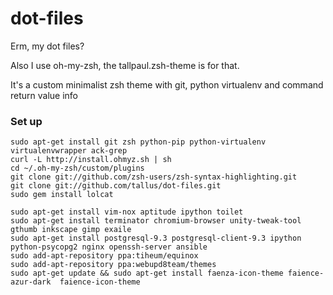 dot-files
=========

Erm, my dot files?

Also I use oh-my-zsh, the tallpaul.zsh-theme is for that.

It's a custom minimalist zsh theme with git, python virtualenv  and command
return value info

### Set up
````
sudo apt-get install git zsh python-pip python-virtualenv virtualenvwrapper ack-grep
curl -L http://install.ohmyz.sh | sh
cd ~/.oh-my-zsh/custom/plugins
git clone git://github.com/zsh-users/zsh-syntax-highlighting.git
git clone git://github.com/tallus/dot-files.git
sudo gem install lolcat

sudo apt-get install vim-nox aptitude ipython toilet
sudo apt-get install terminator chromium-browser unity-tweak-tool gthumb inkscape gimp exaile
sudo apt-get install postgresql-9.3 postgresql-client-9.3 ipython python-psycopg2 nginx openssh-server ansible
sudo add-apt-repository ppa:tiheum/equinox
sudo add-apt-repository ppa:webupd8team/themes
sudo apt-get update && sudo apt-get install faenza-icon-theme faience-azur-dark  faience-icon-theme
````
